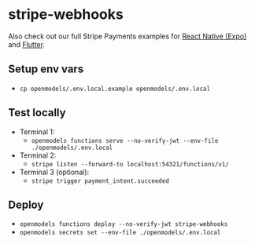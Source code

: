 # stripe-webhooks

Also check out our full Stripe Payments examples for [React Native (Expo)](https://github.com/open-models-platform-community/expo-stripe-payments-with-openmodels-functions) and [Flutter](https://github.com/open-models-platform-community/flutter-stripe-payments-with-openmodels-functions).

## Setup env vars

- `cp openmodels/.env.local.example openmodels/.env.local`

## Test locally

- Terminal 1:
  - `openmodels functions serve --no-verify-jwt --env-file ./openmodels/.env.local`
- Terminal 2:
  - `stripe listen --forward-to localhost:54321/functions/v1/`
- Terminal 3 (optional):
  - `stripe trigger payment_intent.succeeded`

## Deploy

- `openmodels functions deploy --no-verify-jwt stripe-webhooks`
- `openmodels secrets set --env-file ./openmodels/.env.local`
